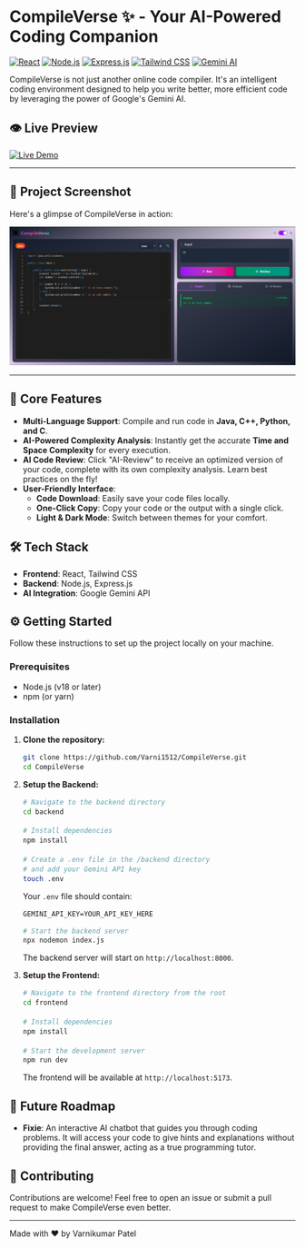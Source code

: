 # CompileVerse ✨ - Your AI-Powered Coding Companion

[![React](https://img.shields.io/badge/React-20232A?style=for-the-badge&logo=react&logoColor=61DAFB)](https://reactjs.org/)
[![Node.js](https://img.shields.io/badge/Node.js-339933?style=for-the-badge&logo=nodedotjs&logoColor=white)](https://nodejs.org/)
[![Express.js](https://img.shields.io/badge/Express.js-000000?style=for-the-badge&logo=express&logoColor=white)](https://expressjs.com/)
[![Tailwind CSS](https://img.shields.io/badge/Tailwind_CSS-38B2AC?style=for-the-badge&logo=tailwind-css&logoColor=white)](https://tailwindcss.com/)
[![Gemini AI](https://img.shields.io/badge/Gemini_AI-8E75B7?style=for-the-badge&logo=google&logoColor=white)](https://gemini.google.com/)

CompileVerse is not just another online code compiler. It's an intelligent coding environment designed to help you write better, more efficient code by leveraging the power of Google's Gemini AI.

## 👁️ Live Preview

[![Live Demo](https://img.shields.io/badge/Live%20Demo-Visit%20Now!-brightgreen?style=for-the-badge&logo=vercel)](https://compileverse.vercel.app/)

---

## 📸 Project Screenshot

Here's a glimpse of CompileVerse in action:

![CompileVerse Screenshot](CompileVerse.png)

---

## 🌟 Core Features

-   **Multi-Language Support**: Compile and run code in **Java, C++, Python, and C**.
-   **AI-Powered Complexity Analysis**: Instantly get the accurate **Time and Space Complexity** for every execution.
-   **AI Code Review**: Click "AI-Review" to receive an optimized version of your code, complete with its own complexity analysis. Learn best practices on the fly!
-   **User-Friendly Interface**:
    -   **Code Download**: Easily save your code files locally.
    -   **One-Click Copy**: Copy your code or the output with a single click.
    -   **Light & Dark Mode**: Switch between themes for your comfort.

## 🛠️ Tech Stack

-   **Frontend**: React, Tailwind CSS
-   **Backend**: Node.js, Express.js
-   **AI Integration**: Google Gemini API

## ⚙️ Getting Started

Follow these instructions to set up the project locally on your machine.

### Prerequisites

-   Node.js (v18 or later)
-   npm (or yarn)

### Installation

1.  **Clone the repository:**
    ```sh
    git clone https://github.com/Varni1512/CompileVerse.git
    cd CompileVerse
    ```

2.  **Setup the Backend:**
    ```sh
    # Navigate to the backend directory
    cd backend

    # Install dependencies
    npm install

    # Create a .env file in the /backend directory
    # and add your Gemini API key
    touch .env
    ```
    Your `.env` file should contain:
    ```
    GEMINI_API_KEY=YOUR_API_KEY_HERE
    ```
    ```sh
    # Start the backend server
    npx nodemon index.js
    ```
    The backend server will start on `http://localhost:8000`.

3.  **Setup the Frontend:**
    ```sh
    # Navigate to the frontend directory from the root
    cd frontend

    # Install dependencies
    npm install

    # Start the development server
    npm run dev
    ```
    The frontend will be available at `http://localhost:5173`.

## 🔮 Future Roadmap

-   **Fixie**: An interactive AI chatbot that guides you through coding problems. It will access your code to give hints and explanations without providing the final answer, acting as a true programming tutor.

## 🤝 Contributing

Contributions are welcome! Feel free to open an issue or submit a pull request to make CompileVerse even better.

---
Made with ❤️ by Varnikumar Patel
